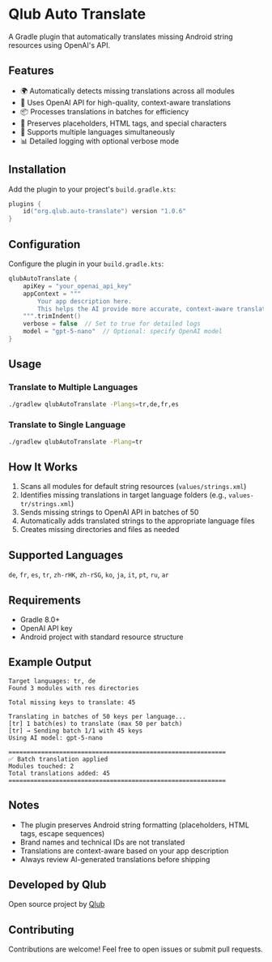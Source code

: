 # Qlub Auto Translate

A Gradle plugin that automatically translates missing Android string resources using OpenAI's API.

## Features

- 🌍 Automatically detects missing translations across all modules
- 🤖 Uses OpenAI API for high-quality, context-aware translations
- 📦 Processes translations in batches for efficiency
- 🎯 Preserves placeholders, HTML tags, and special characters
- 🔧 Supports multiple languages simultaneously
- 📊 Detailed logging with optional verbose mode

## Installation

Add the plugin to your project's `build.gradle.kts`:

```kotlin
plugins {
    id("org.qlub.auto-translate") version "1.0.6"
}
```

## Configuration

Configure the plugin in your `build.gradle.kts`:

```kotlin
qlubAutoTranslate {
    apiKey = "your_openai_api_key"
    appContext = """
        Your app description here.
        This helps the AI provide more accurate, context-aware translations.
    """.trimIndent()
    verbose = false  // Set to true for detailed logs
    model = "gpt-5-nano"  // Optional: specify OpenAI model
}
```

## Usage

### Translate to Multiple Languages

```bash
./gradlew qlubAutoTranslate -Plangs=tr,de,fr,es
```

### Translate to Single Language

```bash
./gradlew qlubAutoTranslate -Plang=tr
```

## How It Works

1. Scans all modules for default string resources (`values/strings.xml`)
2. Identifies missing translations in target language folders (e.g., `values-tr/strings.xml`)
3. Sends missing strings to OpenAI API in batches of 50
4. Automatically adds translated strings to the appropriate language files
5. Creates missing directories and files as needed

## Supported Languages

`de`, `fr`, `es`, `tr`, `zh-rHK`, `zh-rSG`, `ko`, `ja`, `it`, `pt`, `ru`, `ar`

## Requirements

- Gradle 8.0+
- OpenAI API key
- Android project with standard resource structure

## Example Output

```
Target languages: tr, de
Found 3 modules with res directories

Total missing keys to translate: 45

Translating in batches of 50 keys per language...
[tr] 1 batch(es) to translate (max 50 per batch)
[tr] → Sending batch 1/1 with 45 keys
Using AI model: gpt-5-nano

============================================================
✅ Batch translation applied
Modules touched: 2
Total translations added: 45
============================================================
```

## Notes

- The plugin preserves Android string formatting (placeholders, HTML tags, escape sequences)
- Brand names and technical IDs are not translated
- Translations are context-aware based on your app description
- Always review AI-generated translations before shipping

## Developed by Qlub

Open source project by [Qlub](https://qlub.io)

## Contributing

Contributions are welcome! Feel free to open issues or submit pull requests.

